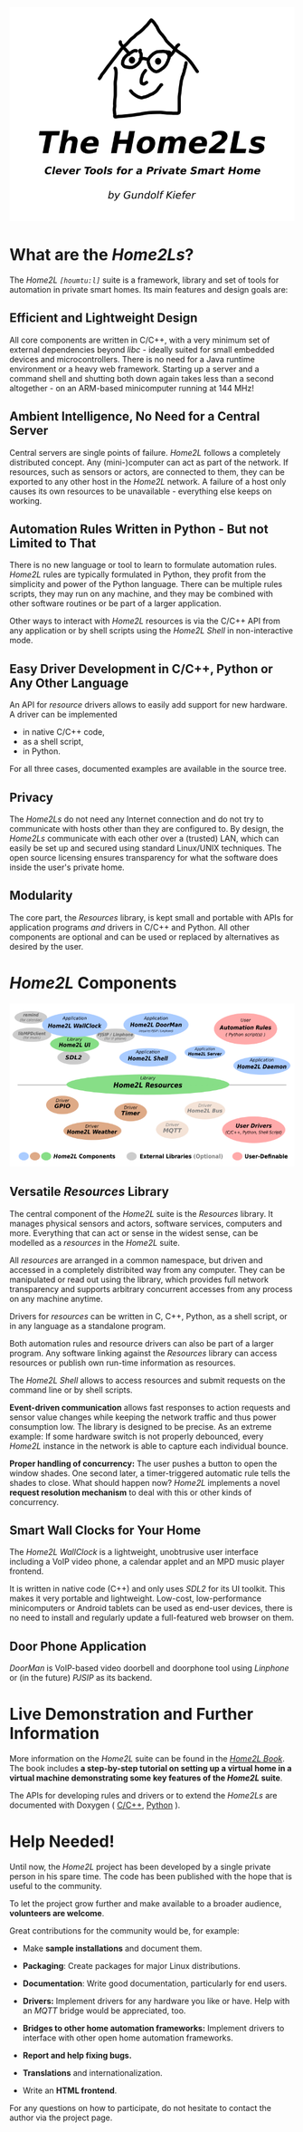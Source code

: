 ![Home2L Icon](home2l-figs/readme-title-web.png)


What are the *Home2Ls*?
=======================

The *Home2L `[houmtu:l]`* suite is a framework, library and set of tools for automation in private smart homes. Its main features and design goals are:


## Efficient and Lightweight Design

All core components are written in C/C++, with a very minimum set of external dependencies beyond *libc* - ideally suited for small embedded devices and microcontrollers. There is no need for a Java runtime environment or a heavy web framework. Starting up a server and a command shell and shutting both down again takes less than a second altogether - on an ARM-based minicomputer running at 144 MHz!


## Ambient Intelligence, No Need for a Central Server

Central servers are single points of failure. *Home2L* follows a completely distributed concept. Any (mini-)computer can act as part of the network. If resources, such as sensors or actors, are connected to them, they can be exported to any other host in the *Home2L* network. A failure of a host only causes its own resources to be unavailable - everything else keeps on working.


## Automation Rules Written in Python - But not Limited to That

There is no new language or tool to learn to formulate automation rules. *Home2L* rules are typically formulated in Python, they profit from the simplicity and power of the Python language. There can be multiple rules scripts, they may run on any machine, and they may be combined with other software routines or be part of a larger application.

Other ways to interact with *Home2L* resources is via the C/C++ API from any application or by shell scripts using the *Home2L Shell* in non-interactive mode.


## Easy Driver Development in C/C++, Python or Any Other Language

An API for *resource* drivers allows to easily add support for new hardware. A driver can be implemented

- in native C/C++ code,
- as a shell script,
- in Python.

For all three cases, documented examples are available in the source tree.


## Privacy

The *Home2Ls* do not need any Internet connection and do not try to communicate with hosts other than they are configured to. By design, the *Home2Ls* communicate with each other over a (trusted) LAN, which can easily be set up and secured using standard Linux/UNIX techniques. The open source licensing ensures transparency for what the software does inside the user's private home.


## Modularity

The core part, the *Resources* library, is kept small and portable with APIs for application programs *and* drivers in C/C++ and Python. All other components are optional and can be used or replaced by alternatives as desired by the user.



*Home2L* Components
===================

![Home2L Components](home2l-figs/home2l-components-web.png)


## Versatile *Resources* Library

The central component of the *Home2L* suite is the *Resources* library. It manages physical sensors and actors, software services, computers and more. Everything that can act or sense in the widest sense, can be modelled as a *resources* in the *Home2L* suite.

All *resources* are arranged in a common namespace, but driven and accessed in a completely distribited way from any computer. They can be manipulated or read out using the library, which provides full network transparency and supports arbitrary concurrent accesses from any process on any machine anytime.

Drivers for *resources* can be written in C, C++, Python, as a shell script, or in any language as a standalone program.

Both automation rules and resource drivers can also be part of a larger program. Any software linking against the *Resources* library can access resources or publish own run-time information as resources.

The *Home2L Shell* allows to access resources and submit requests on the command line or by shell scripts.

**Event-driven communication** allows fast responses to action requests and sensor value changes while keeping the network traffic and thus power consumption low. The library is designed to be precise. As an extreme example: If some hardware switch is not properly debounced, every *Home2L* instance in the network is able to capture each individual bounce.

**Proper handling of concurrency:** The user pushes a button to open the window shades. One second later, a timer-triggered automatic rule tells the shades to close. What should happen now? *Home2L* implements a novel **request resolution mechanism** to deal with this or other kinds of concurrency.


## Smart Wall Clocks for Your Home

The *Home2L WallClock* is a lightweight, unobtrusive user interface including a VoIP video phone, a calendar applet and an MPD music player frontend.

It is written in native code (C++) and only uses *SDL2* for its UI toolkit. This makes it very portable and lightweight. Low-cost, low-performance minicomputers or Android tablets can be used as end-user devices, there is no need to install and regularly update a full-featured web browser on them.


## Door Phone Application

*DoorMan* is VoIP-based video doorbell and doorphone tool using *Linphone* or (in the future) *PJSIP* as its backend.



Live Demonstration and Further Information
==========================================

More information on the *Home2L* suite can be found in the [*Home2L Book*](home2l-book.pdf). The book includes **a step-by-step tutorial on setting up a virtual home in a virtual machine demonstrating some key features of the *Home2L* suite**.

The APIs for developing rules and drivers or to extend the *Home2Ls* are documented with Doxygen ( [C/C++](home2l-api_c/index.html), [Python](home2l-api_python/index.html) ).



Help Needed!
============

Until now, the *Home2L*  project has been developed by a single private person in his spare time. The code has been published with the hope that is useful to the community.

To let the project grow further and make available to a broader audience, **volunteers are welcome**.

Great contributions for the community would be, for example:

- Make **sample installations** and document them.

- **Packaging**: Create packages for major Linux distributions.

- **Documentation**: Write good documentation, particularly for end users.

- **Drivers:** Implement drivers for any hardware you like or have.
  Help with an *MQTT* bridge would be appreciated, too.

- **Bridges to other home automation frameworks:** Implement drivers to interface
  with other open home automation frameworks.

- **Report and help fixing bugs.**

- **Translations** and internationalization.

- Write an **HTML frontend**.

For any questions on how to participate, do not hesitate to contact the author via the project page.

